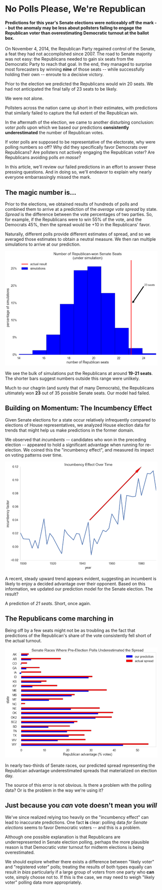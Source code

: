 # No Polls Please, We're Republican

#### Predictions for this year's Senate elections were noticeably off the mark -- but the anomaly may be less about pollsters failing to engage the Republican voter than overestimating Democratic turnout at the ballot box.

On November 4, 2014, the Republican Party regained control of the Senate, a feat they had not accomplished since 2007. The road to Senate majority was not easy: the Republicans needed to gain six seats from the Democratic Party to reach that goal. In the end, they managed to surprise most forecasters by winning **nine** of those seats -- while successfully holding their own -- enroute to a decisive victory.

Prior to the election we predicted the Republicans would win 20 seats. We had not anticipated the final tally of 23 seats to be likely.

We were not alone. 

Pollsters across the nation came up short in their estimates, with predictions that similarly failed to capture the full extent of the Republican win.

In the aftermath of the election, we came to another disturbing conclusion: *voter polls* upon which we based our predictions **consistently underestimated** the number of Republican votes. 

If voter polls are supposed to be representative of the electorate, why were polling numbers so off? Why did they specifically favor Democrats over Republicans? Are pollsters not actively engaging the Republican voter? Are Republicans avoiding polls *en masse*? 

In this article, we'll review our failed predictions in an effort to answer these pressing questions. And in doing so, we'll endeavor to explain why nearly everyone embarrassingly missed the mark.

## The magic number is...

Prior to the elections, we obtained results of hundreds of polls and combined them to arrive at a prediction of the *average vote spread* by state. *Spread* is the difference between the vote percentages of two parties. So, for example, if the Republicans were to win 55% of the vote, and the Democrats 45%, then the spread would be +10 in the Republicans' favor. 

Naturally, different polls provide different estimates of spread, and so we averaged those estimates to obtain a neutral measure. We then ran multiple simulations to arrive at our prediction. 

![Predicting Republican Seats](predict.png)

We see the bulk of simulations put the Republicans at around **19-21 seats**. The shorter bars suggest numbers outside this range were unlikely. 

Much to our chagrin (and surely that of many Democrats), the Republicans ultimately won **23** out of 35 possible Senate seats. Our model had failed.

## Building on Momentum: The Incumbency Effect

Given Senate elections for a state occur relatively infrequently compared to elections of House representatives, we analyzed House election data for trends that might help us make predictions in the former domain.

We observed that *incumbents* -- candidates who won in the preceding election -- appeared to hold a significant advantage when running for re-election. We coined this the "incumbency effect", and measured its impact on voting patterns over time. 

![Incumbency Effect](incumbency.png)

A recent, steady upward trend appears evident, suggesting an incumbent is likely to enjoy a decided advantage over their opponent. Based on this information, we updated our prediction model for the Senate election. The result?  

A prediction of *21 seats*.  Short, once again. 

## The Republicans come marching in

Being off by a few seats might not be as troubling as the fact that predictions of the Republican's share of the vote consistently fell short of the actual turnout.

![The Republican Vote](bias.png)

In nearly two-thirds of Senate races, our predicted spread representing the Republican advantage underestimated spreads that materialized on election day.

The source of this error is not obvious. Is there a problem with the polling data? Or is the problem in the way we're using it?

## Just because you *can* vote doesn't mean you *will*

We've since realized relying too heavily on the "incumbency effect" can lead to inaccurate predictions. One fact **is** clear: polling data *for Senate elections* seems to favor Democratic voters -- and this is a problem. 

Although one possible explanation is that Republicans are underrepresented in Senate election polling, perhaps the more plausible reason is that Democratic voter turnout for midterm elections is being overestimated. 

We should explore whether there exists a difference between "likely voter" and "registered voter" polls; treating the results of both types equally can result in *bias* particularly if a large group of voters from one party who **can** vote, simply choose not to. If this is the case, we may need to weigh "likely voter" polling data more appropriately.